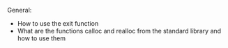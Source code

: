 General:
* How to use the exit function
* What are the functions calloc and realloc from the standard library and how to use them
